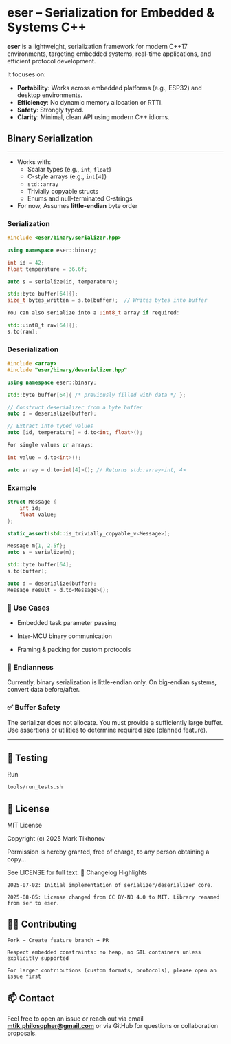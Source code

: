 # eser – Serialization for Embedded & Systems C++

**eser** is a lightweight, serialization framework for modern C++17 environments, targeting embedded systems, real-time applications, and efficient protocol development.

It focuses on:
- **Portability**: Works across embedded platforms (e.g., ESP32) and desktop environments.
- **Efficiency**: No dynamic memory allocation or RTTI.
- **Safety**: Strongly typed.
- **Clarity**: Minimal, clean API using modern C++ idioms.


## Binary Serialization
---

- Works with:
  - Scalar types (e.g., `int`, `float`)
  - C-style arrays (e.g., `int[4]`)
  - `std::array`
  - Trivially copyable structs
  - Enums and null-terminated C-strings
- For now, Assumes **little-endian** byte order




### Serialization

```cpp
#include <eser/binary/serializer.hpp>

using namespace eser::binary;

int id = 42;
float temperature = 36.6f;

auto s = serialize(id, temperature);

std::byte buffer[64]{};
size_t bytes_written = s.to(buffer);  // Writes bytes into buffer

You can also serialize into a uint8_t array if required:

std::uint8_t raw[64]{};
s.to(raw);
```
### Deserialization

```cpp
#include <array>
#include "eser/binary/deserializer.hpp"

using namespace eser::binary;

std::byte buffer[64]{ /* previously filled with data */ };

// Construct deserializer from a byte buffer
auto d = deserialize(buffer);

// Extract into typed values
auto [id, temperature] = d.to<int, float>();

For single values or arrays:

int value = d.to<int>();

auto array = d.to<int[4]>(); // Returns std::array<int, 4>
```

### Example

```cpp
struct Message {
    int id;
    float value;
};

static_assert(std::is_trivially_copyable_v<Message>);

Message m{1, 2.5f};
auto s = serialize(m);

std::byte buffer[64];
s.to(buffer);

auto d = deserialize(buffer);
Message result = d.to<Message>();
```
### 🧠 Use Cases
- Embedded task parameter passing

- Inter-MCU binary communication


- Framing & packing for custom protocols

### 📌 Endianness

Currently, binary serialization is little-endian only. On big-endian systems, convert data before/after.

### ✅ Buffer Safety

The serializer does not allocate.
You must provide a sufficiently large buffer.
Use assertions or utilities to determine required size (planned feature).

--- 
## 🧪 Testing

Run
```bash
tools/run_tests.sh
```
## 🔐 License

MIT License

Copyright (c) 2025 Mark Tikhonov

Permission is hereby granted, free of charge, to any person obtaining a copy...

See LICENSE for full text.
📅 Changelog Highlights

    2025-07-02: Initial implementation of serializer/deserializer core.

    2025-08-05: License changed from CC BY-ND 4.0 to MIT. Library renamed from ser to eser.


## 🙋‍♂️ Contributing

    Fork → Create feature branch → PR

    Respect embedded constraints: no heap, no STL containers unless explicitly supported

    For larger contributions (custom formats, protocols), please open an issue first

## 📫 Contact

Feel free to open an issue or reach out via email **mtik.philosopher@gmail.com** or via GitHub for questions or collaboration proposals.